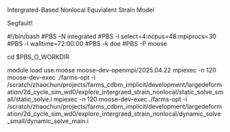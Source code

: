 Intergrated-Based Nonlocal Equvialent Strain Model

Segfault!

#!/bin/bash
#PBS -N integrated
#PBS -l select=4:ncpus=48:mpiprocs=30
#PBS -l walltime=72:00:00
#PBS -k doe
#PBS -P moose

cd $PBS_O_WORKDIR

module load use.moose moose-dev-openmpi/2025.04.22
mpiexec -n 120 moose-dev-exec ./farms-opt -i /scratch/zhaochun/projects/farms_cdbm_implicit/development/largedeformation/2d_cycle_sim_wd0/explore_intergraed_strain_nonlocal/static_solve_small/static_solve.i
mpiexec -n 120 moose-dev-exec ./farms-opt -i /scratch/zhaochun/projects/farms_cdbm_implicit/development/largedeformation/2d_cycle_sim_wd0/explore_intergraed_strain_nonlocal/dynamic_solve_small/dynamic_solve_main.i